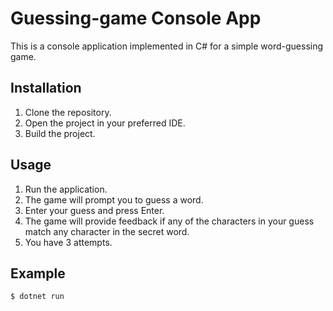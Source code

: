 # Guessing-game Console App
This is a console application implemented in C# for a simple word-guessing game.

## Installation
1. Clone the repository.
2. Open the project in your preferred IDE.
3. Build the project.

## Usage
1. Run the application.
2. The game will prompt you to guess a word.
3. Enter your guess and press Enter.
4. The game will provide feedback if any of the characters in your guess match any character in the secret word.
5. You have 3 attempts.

## Example 
```bash
$ dotnet run



